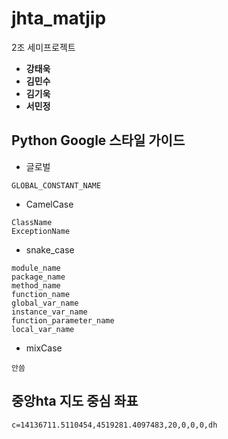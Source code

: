 # jhta_matjip

2조 세미프로젝트
* **강태욱** 
* **김민수**
* **김기욱**
* **서민정**


## Python Google 스타일 가이드
* 글로벌
```
GLOBAL_CONSTANT_NAME
```

* CamelCase
```
ClassName
ExceptionName
```
* snake_case
```
module_name
package_name
method_name
function_name
global_var_name
instance_var_name
function_parameter_name
local_var_name
```
* mixCase
```
안씀
```

## 중앙hta 지도 중심 좌표
```
c=14136711.5110454,4519281.4097483,20,0,0,0,dh
```